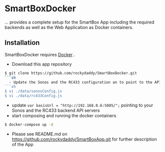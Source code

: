 # SmartBoxDocker

... provides a complete setup for the SmartBox App including the required backends as well as the Web Application as Docker containers. 

## Installation
SmartBoxDocker requires [Docker](https://www.docker.com/) .
  - Download this app repository
```sh
$ git clone https://github.com/rockydaddy/SmartBoxDocker.git
```sh
  - Update the Sonos and the RC433 configuration an to point to the API Server addresses (use a text editor of your choice, here it's vi)
```sh
$ vi ./data/sonosConfig.js
$ vi ./data/rc433Config.js
```
  - update `var basisUrl = "http://192.168.0.6:5005/";` pointing to your Sonos and the RC433 backend API servers
  - start composing and running the docker containers
```sh
$ docker-compose up -d
```
- Please see README.md on https://github.com/rockydaddy/SmartBoxApp.git for further description of the App
